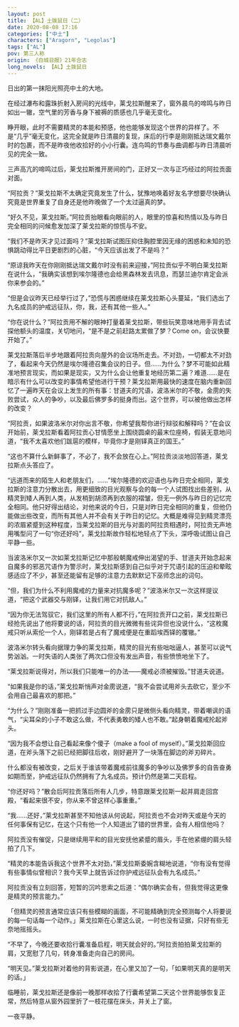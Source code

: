 ```yaml
---
layout: post
title: 【AL】土拨鼠日（二）
date: 2020-08-08 17:16
categories: ["中土"]
characters: ["Aragorn", "Legolas"]
tags: ["AL"]
pov: 第三人称
origin: 《白城日报》21年合志
long_novels: 【AL】土拨鼠日
---
```


日出的第一抹阳光照亮中土的大地。

在经过瀑布和露珠折射入房间的光线中，莱戈拉斯醒来了，窗外晨鸟的啼鸣与昨日如出一辙，空气里的芳香与身下被褥的质感也几乎毫无变化。

睁开眼，此时不需要精灵的本能和预感，他也能够发现这个世界的异样了。不是“几乎”毫无变化，这完全就是昨日清晨的复现，床后的行李是刚刚抵达瑞文戴尔时的包裹，而不是昨夜他收拾好的小小行囊。连鸟鸣的节奏与曲调都与昨日清晨听见的完全一致。

三声高亢的啼鸣过后，莱戈拉斯推开房间的门，正好又一次与正巧经过的阿拉贡面对面。

“阿拉贡？”莱戈拉斯不太确定究竟发生了什么，犹豫地唤着好友名字想要尽快确认究竟是世界重复了自身还是他昨晚做了一个太过逼真的梦。

“好久不见，莱戈拉斯。”阿拉贡抬眼看向眼前的人，眼里的惊喜和热情以及与昨日完全相同的问候愈发加深了莱戈拉斯的惊慌与不安。

“我们不是昨天才见过面吗？”莱戈拉斯试图压抑住胸腔里因无缘的困惑和未知的恐惧跳动得比平日更剧烈的心脏，“今天应该出发了不是吗？”

“原谅我昨天在你刚刚抵达瑞文戴尔时没有前来迎接，”阿拉贡似乎不明白莱戈拉斯在说什么，“我确实该想到埃尔隆德也会给黑森林发去讯息，而瑟兰迪尔肯定会派你来参会的。”

“但是会议昨天已经举行过了，”恐慌与困惑继续在莱戈拉斯心头蔓延，“我们选出了九名成员的护戒远征队，你，我，还有其他一些人。”

“你在说什么？”阿拉贡用不解的眼神打量着莱戈拉斯，带些玩笑意味地用手背去试探他额头的温度，关切地问，“是不是之前赶路太累做了梦？Come on，会议快要开始了。”

莱戈拉斯落后半步地跟着阿拉贡向屋外的会议场所走去。不对劲，一切都太不对劲了，看起来今天仍然是埃尔隆德召集会议的日子。但……为什么？梦不可能如此精准地预言现实，而如果是现实，又为什么会让他重复地经历第二遍？难道……是在暗示有什么可以改变的事情希望他进行干预？莱戈拉斯用最快的速度在脑内重新回忆了一遍昨天在会议上发生的所有事：甘道夫的咒语，波洛米尔的不敬，金雳的失败尝试，众人的争吵，以及最后佛罗多的挺身而出。这个世界，可以被他做出怎样的改变？

“阿拉贡，如果波洛米尔对你出言不敬，你希望我帮你进行辩驳和解释吗？”在会议开始前，莱戈拉斯看着阿拉贡心甘情愿坐上围绕圆桌的最末位座椅，假装无意地问道，“我不太喜欢他们跋扈的模样，毕竟你才是刚铎真正的国王。”

“这也不算什么新鲜事了，不必了，我不会放在心上。”阿拉贡淡淡地回答道，莱戈拉斯点头答应了。

“远道而来的陌生人和老朋友们，……”埃尔隆德的欢迎语也与昨日完全相同，莱戈拉斯的注意力分散出去，用更细致的目光观察与会的每一个人试图找出些差别，从精灵到矮人再到人类，从发梢到胡须再到衣服的褶皱，但无一例外与昨日的记忆完全相同。他只好得出结论，对他来说的今日，只是对昨日完全相同的重复，但他仍能做出些改变，而所有其他人并不会有关于昨日的记忆。大概是难得见到精灵漂亮的浓眉紧蹙到这种程度，当莱戈拉斯的目光与对面的阿拉贡相遇时，阿拉贡无声地用嘴型问了一句“你还好吗”，莱戈拉斯故作轻松地轻点了下头，深呼吸试图让自己平静一些。

当波洛米尔又一次如莱戈拉斯记忆中那般朝魔戒伸出渴望的手、甘道夫开始念起来自魔多的邪恶咒语作为警示时，莱戈拉斯感到自己似乎对于咒语引起的压迫和晕眩感适应了不少，甚至还能留有足够的注意力去默默记下巫师念出的词句。

“但，我们为什么不利用魔戒的力量来对抗魔多呢？”波洛米尔又一次这样提议道，“把这个武器交与刚铎，让我们用它对抗敌人。”

“因为你无法驾驭它，我们这里的所有人都不行，”在阿拉贡开口之前，莱戈拉斯已经抢先说出了他将要说的话，阿拉贡的目光微微有些诧异但也没说什么，“这枚魔戒只听从索伦一个人，刚铎若是占有了魔戒便是在重蹈埃西铎的覆辙。”

波洛米尔转头看向据理力争的莱戈拉斯，精灵的目光有些咄咄逼人，甚至可以说气势汹汹。一时失语的人类张了两次口但没有发出声音，有些愤愤地坐下了。

“莱戈拉斯说得对，所以我们只能唯一的办法——魔戒必须被摧毁。”甘道夫说道。

“如果我是你的话，”莱戈拉斯悄声对金雳说道，“我不会尝试用斧头去砍它，至少不会用自己最喜欢的那把。”

“为什么？”刚刚准备一把抓过手边圆斧的金雳只是微侧头看向精灵，带着嘲讽的语气，“尖耳朵的小子不敢这么做，不代表勇敢的矮人也不敢。”起身朝着魔戒抡起斧头。

“因为我不会想让自己看起来像个傻子（make a fool of myself）。”莱戈拉斯回应道，在斧头落下之前已经把脚往后收，刚好避开了一块落在脚边的斧刃碎片。

什么都没有被改变，之后关于谁该带着魔戒前往魔多的争吵以及佛罗多的自告奋勇如期而至，护戒远征队仍然拥有了九名成员。预计仍然是第二天启程。

“你还好吗？”散会后阿拉贡落后所有人几步，特意跟莱戈拉斯一起并肩走回宫殿，“看起来很不安，你从来不曾这样心事重重。”

“我……还好，”莱戈拉斯甚至不知他该从何说起，阿拉贡也不会对昨天或是今天的任何事保有记忆，在这个只有他一个人知道出了错的世界里，会有人相信他吗？

阿拉贡没有催促，只是继续用平和的目光安抚他紧蹙的眉头，手在他紧绷的肩头轻拍了几下。

“精灵的本能告诉我这个世界不太对劲，”莱戈拉斯委婉含糊地说道，“你有没有觉得有些事情似曾相识？我今天早上就告诉过你护戒远征队会有九名成员。”

阿拉贡没有立刻回答，短暂的沉吟思索之后道：“偶尔确实会有，但我觉得这更像是精灵的预言能力。”

「但精灵的预言通常应该只有些模糊的画面，不可能精确到完全预测每个人将要说的每一句话每一个动作。」莱戈拉斯在心里这么说，一时也没有证据，只好有些无奈地摇摇头。

“不早了，今晚还要收拾行囊准备启程，明天就会好的。”阿拉贡拍拍莱戈拉斯的肩，又宽慰了几句，转身准备走向自己的房间。

“明天见。”莱戈拉斯对着他的背影说道，在心里又加了一句，「如果明天真的是明天的话。」

临睡前，莱戈拉斯还是像前一晚那样收拾了行囊希望第二天这个世界能够恢复正常，然后特意从窗外园里折了一枝花摆在床头，并关上了窗。

一夜平静。

<br>
